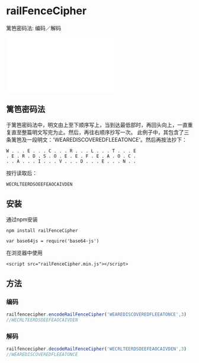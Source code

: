 # railFenceCipher
篱笆密码法: 编码／解码

![English README](README.md)

## 篱笆密码法

于篱笆密码法中，明文由上至下顺序写上，当到达最低部时，再回头向上，一直重复直至整篇明文写完为止。然后，再往右顺序抄写一次。
此例子中，其包含了三条篱笆及一段明文：'WEAREDISCOVEREDFLEEATONCE'。然后再按法抄下：

    W . . . E . . . C . . . R . . . L . . . T . . . E
    . E . R . D . S . O . E . E . F . E . A . O . C .
    . . A . . . I . . . V . . . D . . . E . . . N . .

按行读取后：

    WECRLTEERDSOEEFEAOCAIVDEN


## 安装

通过npm安装

    npm install railFenceCipher

`var base64js = require('base64-js')`

在浏览器中使用

    <script src="railFenceCipher.min.js"></script>

## 方法

### 编码
```javascript
railfencecipher.encodeRailFenceCipher('WEAREDISCOVEREDFLEEATONCE',3)
//WECRLTEERDSOEEFEAOCAIVDEN
```
### 解码
```javascript
railfencecipher.decodeRailFenceCipher('WECRLTEERDSOEEFEAOCAIVDEN',3)
//WEAREDISCOVEREDFLEEATONCE
```
